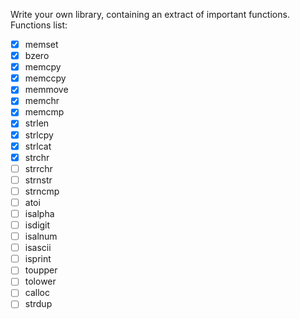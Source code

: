 Write your own library, containing an extract of important functions.
Functions list:
- [x] memset 
- [x] bzero 
- [x] memcpy
- [x] memccpy
- [x] memmove
- [x] memchr
- [x] memcmp
- [x] strlen
- [x] strlcpy 
- [x] strlcat 
- [x] strchr
- [ ] strrchr 
- [ ] strnstr 
- [ ] strncmp
- [ ] atoi
- [ ] isalpha 
- [ ] isdigit 
- [ ] isalnum 
- [ ] isascii 
- [ ] isprint 
- [ ] toupper 
- [ ] tolower
- [ ] calloc
- [ ] strdup
